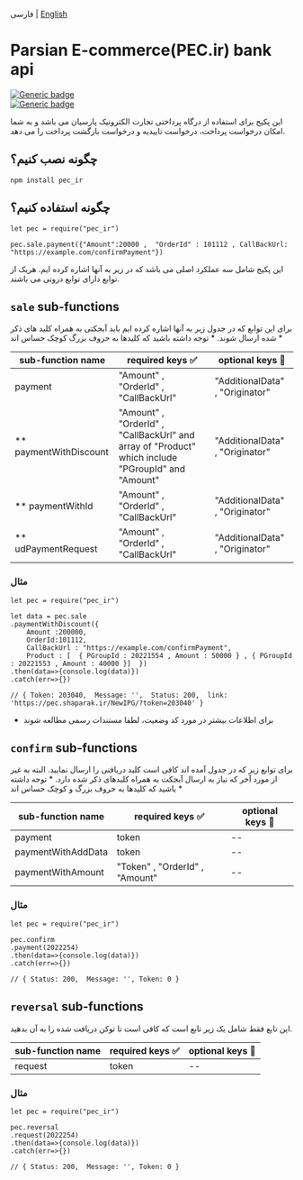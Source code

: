 فارسی | [English](./README.md)

# Parsian E-commerce(PEC.ir) bank api
[![Generic badge](https://img.shields.io/badge/Requirment-npm-green.svg)](https://www.npmjs.com/get-npm)    
[![Generic badge](https://img.shields.io/badge/IPG-pec-blue.svg)](https://pec.ir/)

این پکیج برای استفاده از درگاه پرداختی تجارت الکترونیک پارسیان می باشد و به شما امکان درخواست پرداخت، درخواست تاییدیه و درخواست بازگشت پرداخت را می دهد.

## چگونه نصب کنیم؟
```
npm install pec_ir

```
## چگونه استفاده کنیم؟
```
let pec = require("pec_ir")

pec.sale.payment({"Amount":20000 ,  "OrderId" : 101112 , CallBackUrl: "https://example.com/confirmPayment"})
```
این پکیج شامل سه عملکرد اصلی می باشد که در زیر به آنها اشاره کرده ایم. هریک از توابع دارای توابع درونی می باشند.

## ```sale``` sub-functions

برای این توابع که در جدول زیر به آنها اشاره کرده ایم باید آبجکتی به همراه کلید های ذکر شده ارسال شوند. * توجه داشته باشید که کلیدها به حروف بزرگ کوچک حساس اند * 

| sub-function name| required keys :white_check_mark:| optional keys :large_blue_circle:|
| -------------         |    -------------      |  ------------- |
|    payment |   "Amount" , "OrderId" , "CallBackUrl"   |  "AdditionalData" , "Originator"   |
|   ** paymentWithDiscount |   "Amount" , "OrderId" , "CallBackUrl" and array of "Product" which include "PGroupId" and "Amount"  |  "AdditionalData" , "Originator"   |
|   ** paymentWithId |   "Amount" , "OrderId" , "CallBackUrl"   |  "AdditionalData" , "Originator"   |
|   ** udPaymentRequest |   "Amount" , "OrderId" , "CallBackUrl"   |  "AdditionalData" , "Originator"   |


### مثال
```
let pec = require("pec_ir")

let data = pec.sale
.paymentWithDiscount({ 
    Amount :200000, 
    OrderId:101112,
    CallBackUrl : "https://example.com/confirmPayment", 
    Product : [  { PGroupId : 20221554 , Amount : 50000 } , { PGroupId : 20221553 , Amount : 40000 }]  })
.then(data=>{console.log(data)})
.catch(err=>{})

// { Token: 203040,  Message: '',  Status: 200,  link: 'https://pec.shaparak.ir/NewIPG/?token=203040' }
```
* برای اطلاعات بیشتر در مورد کد وضعیت، لطفا مستندات رسمی مطالعه شوند

## ```confirm``` sub-functions

برای توابع زیر که در جدول آمده اند کافی است کلید دریافتی را ارسال نمایید. البته به غیر از مورد آخر که نیاز به ارسال آبجکت به همراه کلیدهای ذکر شده دارد. * توجه داشته باشید که کلیدها به حروف بزرگ و کوچک حساس اند *

| sub-function name| required keys :white_check_mark:| optional keys :large_blue_circle:|
| -------------         |    -------------      |  ------------- |
|  payment |  token |  -- |
|  paymentWithAddData |  token |  -- |
|  paymentWithAmount |  "Token" , "OrderId" , "Amount" |  -- |


### مثال 
```
let pec = require("pec_ir")

pec.confirm
.payment(2022254)
.then(data=>{console.log(data)})
.catch(err=>{})

// { Status: 200,  Message: '', Token: 0 }
```
## ```reversal``` sub-functions
این تابع فقط شامل یک زیر تابع است که کافی است تا توکن دریافت شده را به آن بدهید.


| sub-function name| required keys :white_check_mark:| optional keys :large_blue_circle:|
| -------------         |    -------------      |  ------------- |
|  request |  token |  -- |

### مثال

```
let pec = require("pec_ir")

pec.reversal
.request(2022254)
.then(data=>{console.log(data)})
.catch(err=>{})

// { Status: 200,  Message: '', Token: 0 }
```
